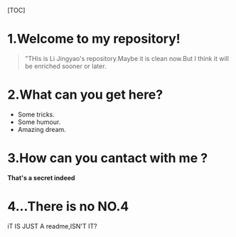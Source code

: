 [TOC]
# 1.Welcome to my repository!
>"THis is Li Jingyao's repository.Maybe it is clean now.But I think it will be enriched sooner or later.
# 2.What can you get here?
+ Some tricks.
+ Some humour.
+ Amazing dream.
# 3.How can you cantact with me ?
**That's a secret indeed**

# 4...There is no NO.4
iT IS JUST A readme,ISN'T IT?
